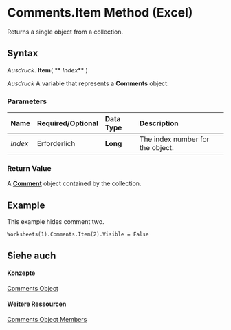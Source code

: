 
# Comments.Item Method (Excel)

Returns a single object from a collection.


## Syntax

 _Ausdruck_. **Item**( ** _Index_** )

 _Ausdruck_ A variable that represents a **Comments** object.


### Parameters



|**Name**|**Required/Optional**|**Data Type**|**Description**|
|:-----|:-----|:-----|:-----|
| _Index_|Erforderlich|**Long**|The index number for the object.|

### Return Value

A  **[Comment](3627e9be-2a28-9dc5-c822-ad42857134e3.md)** object contained by the collection.


## Example

This example hides comment two.


```
Worksheets(1).Comments.Item(2).Visible = False
```


## Siehe auch


#### Konzepte


[Comments Object](f43bf021-1e46-10cf-09bf-070fc6a2c81a.md)
#### Weitere Ressourcen


[Comments Object Members](http://msdn.microsoft.com/library/9526fea1-a9c6-68a0-9aaa-df3677a65fe5%28Office.15%29.aspx)